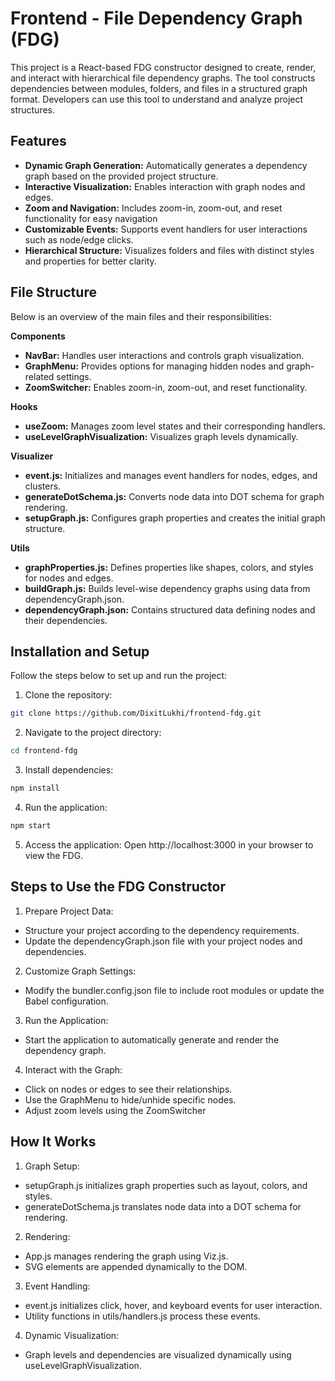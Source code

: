 # Frontend - File Dependency Graph (FDG)

This project is a React-based FDG constructor designed to create, render, and interact with hierarchical file dependency graphs. The tool constructs dependencies between modules, folders, and files in a structured graph format. Developers can use this tool to understand and analyze project structures.

## Features

- **Dynamic Graph Generation:** Automatically generates a dependency graph based on the provided project structure.
- **Interactive Visualization:** Enables interaction with graph nodes and edges.
- **Zoom and Navigation:** Includes zoom-in, zoom-out, and reset functionality for easy navigation
- **Customizable Events:** Supports event handlers for user interactions such as node/edge clicks.
- **Hierarchical Structure:** Visualizes folders and files with distinct styles and properties for better clarity.

## File Structure

Below is an overview of the main files and their responsibilities:

**Components**
- **NavBar:** Handles user interactions and controls graph visualization.
- **GraphMenu:** Provides options for managing hidden nodes and graph-related settings.
- **ZoomSwitcher:** Enables zoom-in, zoom-out, and reset functionality.

**Hooks**
- **useZoom:** Manages zoom level states and their corresponding handlers.
- **useLevelGraphVisualization:** Visualizes graph levels dynamically.

**Visualizer**
- **event.js:** Initializes and manages event handlers for nodes, edges, and clusters.
- **generateDotSchema.js:**  Converts node data into DOT schema for graph rendering.
- **setupGraph.js:**  Configures graph properties and creates the initial graph structure.

**Utils**
- **graphProperties.js:**  Defines properties like shapes, colors, and styles for nodes and edges.
- **buildGraph.js:** Builds level-wise dependency graphs using data from dependencyGraph.json.
- **dependencyGraph.json:** Contains structured data defining nodes and their dependencies.


## Installation and Setup
Follow the steps below to set up and run the project:

1. Clone the repository:
```sh
git clone https://github.com/DixitLukhi/frontend-fdg.git
```
2. Navigate to the project directory:
```sh
cd frontend-fdg
```
3. Install dependencies:
```sh
npm install
```
4. Run the application:
```sh
npm start
```

5. Access the application: 
Open http://localhost:3000 in your browser to view the FDG.


## Steps to Use the FDG Constructor

1. Prepare Project Data:

- Structure your project according to the dependency requirements.
- Update the dependencyGraph.json file with your project nodes and dependencies.

2. Customize Graph Settings:

- Modify the bundler.config.json file to include root modules or update the Babel configuration.

3. Run the Application:

- Start the application to automatically generate and render the dependency graph.

4. Interact with the Graph:

- Click on nodes or edges to see their relationships.
- Use the GraphMenu to hide/unhide specific nodes.
- Adjust zoom levels using the ZoomSwitcher

## How It Works

1. Graph Setup:
- setupGraph.js initializes graph properties such as layout, colors, and styles.
- generateDotSchema.js translates node data into a DOT schema for rendering.

2. Rendering:
- App.js manages rendering the graph using Viz.js.
- SVG elements are appended dynamically to the DOM.

3. Event Handling:
- event.js initializes click, hover, and keyboard events for user interaction.
- Utility functions in utils/handlers.js process these events.
 
4. Dynamic Visualization:
- Graph levels and dependencies are visualized dynamically using useLevelGraphVisualization.